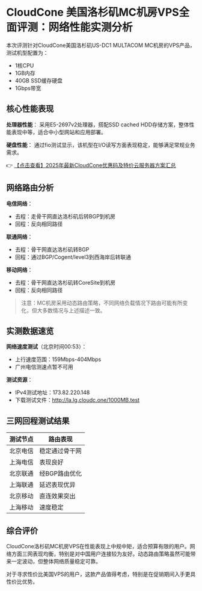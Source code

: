 # CloudCone 美国洛杉矶MC机房VPS全面评测：网络性能实测分析

本次评测针对CloudCone美国洛杉矶US-DC1 MULTACOM MC机房的VPS产品，测试机型配置为：
- 1核CPU
- 1GB内存
- 40GB SSD缓存硬盘
- 1Gbps带宽

## 核心性能表现

**处理器性能**：
采用E5-2697v2处理器，搭配SSD cached HDD存储方案，整体性能表现中等，适合中小型网站和应用部署。

**硬盘性能**：
通过fio测试显示，该机型在I/O读写方面表现稳定，能够满足常规业务需求。

👉 [【点击查看】2025年最新CloudCone优惠码及特价云服务器方案汇总](https://bit.ly/Cloudcone)

## 网络路由分析

**电信网络**：
- 去程：走骨干网直达洛杉矶后转BGP到机房
- 回程：反向相同路径

**联通网络**：
- 去程：骨干网直达洛杉矶转BGP
- 回程：通过BGP/Cogent/level3到西海岸后转联通

**移动网络**：
- 去程：骨干网直达洛杉矶转CoreSite到机房
- 回程：反向相同路径

> 注意：MC机房采用动态路由策略，不同网络负载情况下路由可能有所变化，但大多数情况与上述描述一致。

## 实测数据速览

**网络速度测试**（北京时间00:53）：
- 上行速度范围：159Mbps-404Mbps
- 广州电信测速点暂不可用

**测试资源**：
- IPv4测试地址：173.82.220.148
- 下载测试文件：http://la.lg.cloudc.one/1000MB.test

## 三网回程测试结果

| 测试节点 | 路由表现 |
|---------|---------|
| 北京电信 | 稳定通过骨干网 |
| 上海电信 | 表现良好 |
| 北京联通 | 经BGP路由优化 |
| 上海联通 | 延迟表现优异 |
| 北京移动 | 直连效果突出 |
| 上海移动 | 速度稳定 |

## 综合评价

CloudCone洛杉矶MC机房VPS在性能表现上中规中矩，适合预算有限的用户。网络方面三网表现均衡，特别是对中国用户连接较为友好。动态路由策略虽然可能带来一定波动，但整体网络质量稳定可靠。

对于寻求性价比美国VPS的用户，这款产品值得考虑，特别是在促销期间入手更具性价比优势。